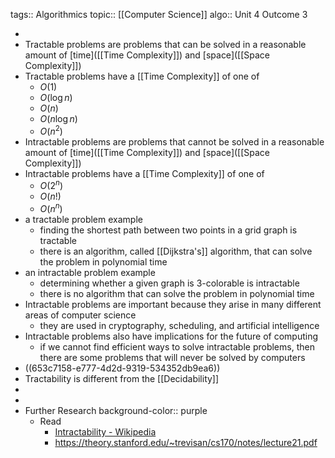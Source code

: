tags:: Algorithmics
topic:: [[Computer Science]]
algo:: Unit 4 Outcome 3

-
- Tractable problems are problems that can be solved in a reasonable amount of [time]([[Time Complexity]]) and [space]([[Space Complexity]])
- Tractable problems have a [[Time Complexity]] of one of
	- $O(1)$
	- $O(\log n)$
	- $O(n)$
	- $O(n \log n)$
	- $O(n^2)$
- Intractable problems are problems that cannot be solved in a reasonable amount of [time]([[Time Complexity]]) and [space]([[Space Complexity]])
- Intractable problems have a [[Time Complexity]] of one of
	- $O(2^n)$
	- $O(n!)$
	- $O(n^n)$
- a tractable problem example
	- finding the shortest path between two points in a grid graph is tractable
	- there is an algorithm, called [[Dijkstra's]] algorithm, that can solve the problem in polynomial time
- an intractable problem example
	- determining whether a given graph is 3-colorable is intractable
	- there is no algorithm that can solve the problem in polynomial time
- Intractable problems are important because they arise in many different areas of computer science
	- they are used in cryptography, scheduling, and artificial intelligence
- Intractable problems also have implications for the future of computing
	- if we cannot find efficient ways to solve intractable problems, then there are some problems that will never be solved by computers
- ((653c7158-e777-4d2d-9319-534352db9ea6))
- Tractability is different from the [[Decidability]]
-
-
- Further Research
  background-color:: purple
	- Read
		- [Intractability - Wikipedia](https://en.wikipedia.org/wiki/Computational_complexity_theory#Intractability)
		- https://theory.stanford.edu/~trevisan/cs170/notes/lecture21.pdf